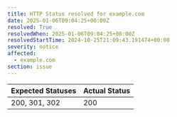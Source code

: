 ```yaml
---
title: HTTP Status resolved for example.com
date: 2025-01-06T09:04:25+00:00Z
resolved: True
resolvedWhen: 2025-01-06T09:04:25+00:00Z
resolvedStartTime: 2024-10-25T21:09:43.191474+00:00
severity: notice
affected:
  - example.com
section: issue
---
```


| Expected Statuses | Actual Status  |
|-------------------|----------------|
| 200, 301, 302 | 200 |
